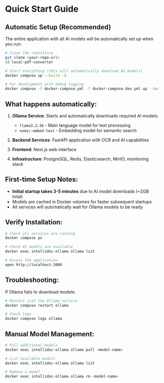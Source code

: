 # Quick Start Guide

## Automatic Setup (Recommended)

The entire application with all AI models will be automatically set up when you run:

```bash
# Clone the repository
git clone <your-repo-url>
cd local-pdf-converter

# Start everything (this will automatically download AI models)
docker compose up --build -d

# For development with debug logging
docker compose -f docker-compose.yml -f docker-compose.dev.yml up --build -d
```

## What happens automatically:

1. **Ollama Service**: Starts and automatically downloads required AI models:
   - `llama3.2:3b` - Main language model for text processing
   - `nomic-embed-text` - Embedding model for semantic search

2. **Backend Services**: FastAPI application with OCR and AI capabilities

3. **Frontend**: Next.js web interface

4. **Infrastructure**: PostgreSQL, Redis, Elasticsearch, MinIO, monitoring stack

## First-time Setup Notes:

- **Initial startup takes 3-5 minutes** due to AI model downloads (~2GB total)
- Models are cached in Docker volumes for faster subsequent startups
- All services will automatically wait for Ollama models to be ready

## Verify Installation:

```bash
# Check all services are running
docker compose ps

# Check AI models are available
docker exec intellidoc-ollama ollama list

# Access the application
open http://localhost:3000
```

## Troubleshooting:

If Ollama fails to download models:
```bash
# Restart just the Ollama service
docker compose restart ollama

# Check logs
docker compose logs ollama
```

## Manual Model Management:

```bash
# Pull additional models
docker exec intellidoc-ollama ollama pull <model-name>

# List available models
docker exec intellidoc-ollama ollama list

# Remove a model
docker exec intellidoc-ollama ollama rm <model-name>
```
